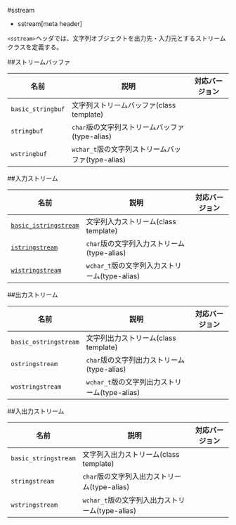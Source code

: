 #sstream
* sstream[meta header]

`<sstream>`ヘッダでは、文字列オブジェクトを出力先・入力元とするストリームクラスを定義する。

##ストリームバッファ

| 名前                  | 説明                                           | 対応バージョン |
|-----------------------|------------------------------------------------|----------------|
| `basic_stringbuf`     | 文字列ストリームバッファ(class template)       | |
| `stringbuf`           | `char`版の文字列ストリームバッファ(type-alias)    | |
| `wstringbuf`          | `wchar_t`版の文字列ストリームバッファ(type-alias) | |

##入力ストリーム

| 名前                  | 説明                                           | 対応バージョン |
|-----------------------|------------------------------------------------|----------------|
| [`basic_istringstream`](sstream/basic_istringstream.md) | 文字列入力ストリーム(class template)           | |
| [`istringstream`](sstream/basic_istringstream.md)       | `char`版の文字列入力ストリーム(type-alias)        | |
| [`wistringstream`](sstream/basic_istringstream.md)      | `wchar_t`版の文字列入力ストリーム(type-alias)     | |

##出力ストリーム

| 名前                  | 説明                                           | 対応バージョン |
|-----------------------|------------------------------------------------|----------------|
| `basic_ostringstream` | 文字列出力ストリーム(class template)           | |
| `ostringstream`       | `char`版の文字列出力ストリーム(type-alias)        | |
| `wostringstream`      | `wchar_t`版の文字列出力ストリーム(type-alias)     | |

##入出力ストリーム

| 名前                  | 説明                                           | 対応バージョン |
|-----------------------|------------------------------------------------|----------------|
| `basic_stringstream`  | 文字列入出力ストリーム(class template)         | |
| `stringstream`        | `char`版の文字列入出力ストリーム(type-alias)      | |
| `wstringstream`       | `wchar_t`版の文字列入出力ストリーム(type-alias)   | |


